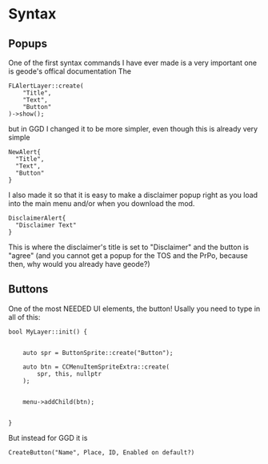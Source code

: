 # Syntax

## Popups

One of the first syntax commands I have ever made is a very important one is geode's offical documentation
The 
```
FLAlertLayer::create(
    "Title",
    "Text",
    "Button"
)->show();

```

but in GGD I changed it to be more simpler, even though this is already very simple

```
NewAlert{
  "Title",
  "Text",
  "Button"
}
```

I also made it so that it is easy to make a disclaimer popup right as you load into the main menu and/or when you download the mod.
```
DisclaimerAlert{
  "Disclaimer Text"
}
```
This is where the disclaimer's title is set to "Disclaimer" and the button is "agree" (and you cannot get a popup for the TOS and the PrPo, because then, why would you already have geode?)

## Buttons
One of the most NEEDED UI elements, the button!
Usally you need to type in all of this:
```
bool MyLayer::init() {
    

    auto spr = ButtonSprite::create("Button");

    auto btn = CCMenuItemSpriteExtra::create(
        spr, this, nullptr
    );

    
    menu->addChild(btn);

   
}

```
But instead for GGD it is
```
CreateButton("Name", Place, ID, Enabled on default?)
```
